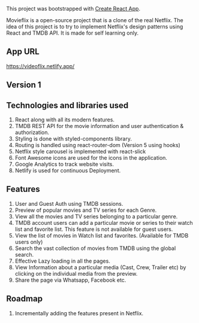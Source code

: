 This project was bootstrapped with [Create React App](https://github.com/facebook/create-react-app).

Movieflix is a open-source project that is a clone of the real Netflix. The idea of this project is to try to implement Netflix's design patterns using React and TMDB API. It is made for self learning only.

## App URL
https://videoflix.netlify.app/

## Version 1

## Technologies and libraries used

1. React along with all its modern features.
2. TMDB REST API for the movie information and user authentication & authorization.
3. Styling is done with styled-components library.
4. Routing is handled using react-router-dom (Version 5 using hooks)
5. Netflix style carousel is implemented with react-slick
6. Font Awesome icons are used for the icons in the application.
7. Google Analytics to track website visits. 
8. Netlify is used for continuous Deployment.



## Features

1. User and Guest Auth using TMDB sessions.
2. Preview of popular movies and TV series for each Genre.
3. View all the movies and TV series belonging to a particular genre.
4. TMDB account users can add a particular movie or series to their watch list and favorite list. This feature is not available for guest users.
5. View the list of movies in Watch list and favorites. (Available for TMDB users only)
6. Search the vast collection of movies from TMDB using the global search. 
7. Effective Lazy loading in all the pages.
8. View Information about a particular media (Cast, Crew, Trailer etc) by clicking on the individual media from the preview. 
9. Share the page via Whatsapp, Facebook etc.



## Roadmap

1. Incrementally adding the features present in Netflix.




